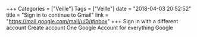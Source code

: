 +++
Categories = ["Veille"]
Tags = ["Veille"]
date = "2018-04-03 20:52:52"
title = "Sign in to continue to Gmail"
link = "https://mail.google.com/mail/u/0/#inbox"
+++
Sign in with a different account Create account One Google Account for everything Google